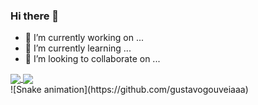 ### Hi there 👋


- 🔭 I’m currently working on ...
- 🌱 I’m currently learning ...
- 👯 I’m looking to collaborate on ...

<div>
<a href="https://github.com/anuraghazra/github-readme-stats">
  <img align="center" src="https://github-readme-stats.vercel.app/api/pin/?username=anuraghazra&repo=github-readme-stats" />
</a>
<a href="https://github.com/anuraghazra/convoychat">
  <img align="center" src="https://github-readme-stats.vercel.app/api/pin/?username=anuraghazra&repo=convoychat" />
</a>
</div>
![Snake animation](https://github.com/gustavogouveiaaa)
